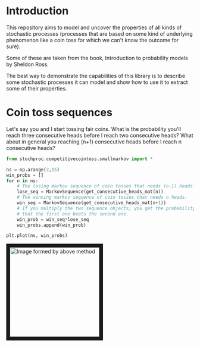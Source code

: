 # Introduction

This repository aims to model and uncover the properties of all kinds of stochastic processes (processes
that are based on some kind of underlying phenomenon like a coin toss for which we can't know the outcome
for sure).

Some of these are taken from the book, Introduction to probability models by Sheldon Ross.

The best way to demonstrate the capabilities of this library is to describe some stochastic processes
it can model and show how to use it to extract some of their properties.


# Coin toss sequences

Let's say you and I start tossing fair coins. What is the probability you'll reach three consecutive heads before
I reach two consecutive heads? What about in general you reaching (n+1) consecutive heads before I reach n consecutive
heads?


```python
from stochproc.competitivecointoss.smallmarkov import *

ns = np.arange(2,15)
win_probs = []
for n in ns:
    # The losing markov sequence of coin tosses that needs (n-1) heads.
    lose_seq = MarkovSequence(get_consecutive_heads_mat(n))
    # The winning markov sequence of coin tosses that needs n heads.
    win_seq = MarkovSequence(get_consecutive_heads_mat(n+1))
    # If you multiply the two sequence objects, you get the probability
    # that the first one beats the second one.
    win_prob = win_seq*lose_seq
    win_probs.append(win_prob)

plt.plot(ns, win_probs)
```

<a href="https://medium.com/@rohitpandey576/coin-toss-markov-chains-7995cb303406" 
target="_blank"><img src="https://github.com/ryu577/ryu577.github.io/blob/master/Downloads/CompetitiveCoinToss/probs_with_n.png" 
alt="Image formed by above method" width="240" height="240" border="10" /></a>





